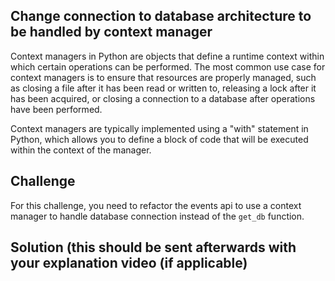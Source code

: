 ## Change connection to database architecture to be handled by context manager

Context managers in Python are objects that define a runtime context within which certain 
operations can be performed. The most common use case for context managers is to ensure that 
resources are properly managed, such as closing a file after it has been read or written to, 
releasing a lock after it has been acquired, or closing a connection to a database after operations
have been performed.

Context managers are typically implemented using a "with" statement in Python, 
which allows you to define a block of code that will be executed within the context of 
the manager.

## Challenge

For this challenge, you need to refactor the events api to use a context manager to handle database
connection instead of the `get_db` function.



## Solution (this should be sent afterwards with your explanation video (if applicable)










